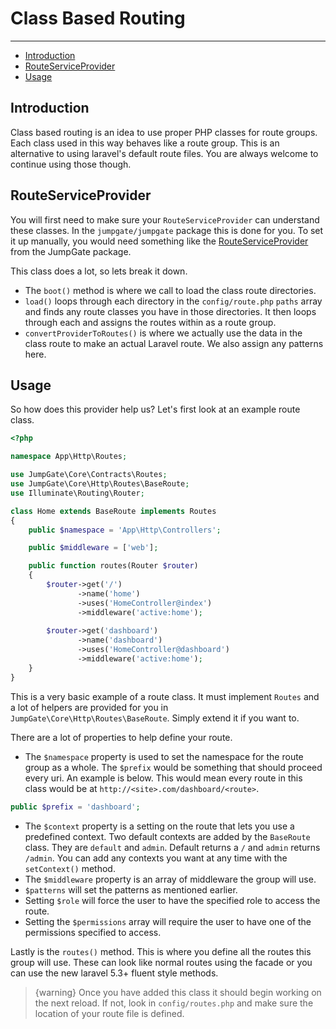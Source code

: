 # Class Based Routing

---

- [Introduction](#introduction)
- [RouteServiceProvider](#service-provider)
- [Usage](#usage)

<a name="introduction"></a>
## Introduction

Class based routing is an idea to use proper PHP classes for route groups.  Each class used in this way behaves like a route 
group.  This is an alternative to using laravel's default route files.  You are always welcome to continue using those though.

<a name="service-provider"></a>
## RouteServiceProvider

You will first need to make sure your `RouteServiceProvider` can understand these classes.  In the `jumpgate/jumpgate` 
package this is done for you.  To set it up manually, you would need something like the 
[RouteServiceProvider](https://github.com/JumpGateio/JumpGate/blob/master/app/Providers/RouteServiceProvider.php) from the 
JumpGate package.

This class does a lot, so lets break it down.

- The `boot()` method is where we call to load the class route directories.
- `load()` loops through each directory in the `config/route.php` `paths` array and finds any route classes you have in those 
directories.  It then loops through each and assigns the routes within as a route group.
- `convertProviderToRoutes()` is where we actually use the data in the class route to make an actual Laravel route.  We also 
assign any patterns here.

<a name="usage"></a>
## Usage

So how does this provider help us?  Let's first look at an example route class.

```php
<?php

namespace App\Http\Routes;

use JumpGate\Core\Contracts\Routes;
use JumpGate\Core\Http\Routes\BaseRoute;
use Illuminate\Routing\Router;

class Home extends BaseRoute implements Routes
{
    public $namespace = 'App\Http\Controllers';

    public $middleware = ['web'];

    public function routes(Router $router)
    {
        $router->get('/')
               ->name('home')
               ->uses('HomeController@index')
               ->middleware('active:home');
        
        $router->get('dashboard')
               ->name('dashboard')
               ->uses('HomeController@dashboard')
               ->middleware('active:home');
    }
}
```

This is a very basic example of a route class.  It must implement `Routes` and a lot of helpers are provided for you in 
`JumpGate\Core\Http\Routes\BaseRoute`.  Simply extend it if you want to.

There are a lot of properties to help define your route.

- The `$namespace` property is used to set the namespace for the route group as a whole.  The `$prefix` would be something 
that should proceed every uri.  An example is below.  This would mean every route in this class would be at 
`http://<site>.com/dashboard/<route>`.

 ```php
public $prefix = 'dashboard';
```

- The `$context` property is a setting on the route that lets you use a predefined context.  Two default contexts are added 
by the `BaseRoute` class.  They are `default` and `admin`.  Default returns a `/` and `admin` returns `/admin`.  You can 
add any contexts you want at any time with the `setContext()` method.
- The `$middleware` property is an array of middleware the group will use.
- `$patterns` will set the patterns as mentioned earlier.
- Setting `$role` will force the user to have the specified role to access the route.
- Setting the `$permissions` array will require the user to have one of the permissions specified to access.

Lastly is the `routes()` method.  This is where you define all the routes this group will use.  These can look like normal routes
using the facade or you can use the new laravel 5.3+ fluent style methods.

> {warning} Once you have added this class it should begin working on the next reload.  If not, look in `config/routes.php` and make 
sure the location of your route file is defined.
